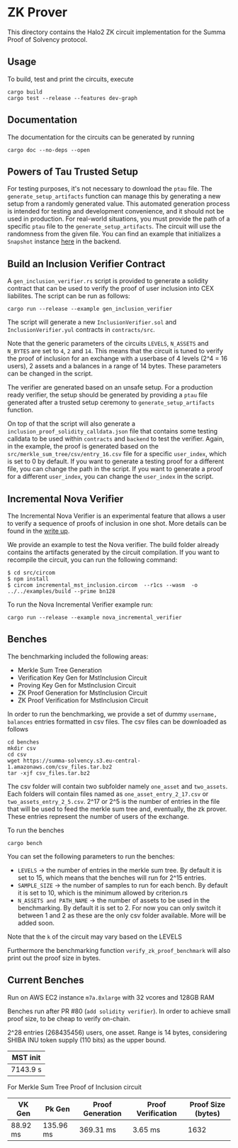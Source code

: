 # ZK Prover

This directory contains the Halo2 ZK circuit implementation for the Summa Proof of Solvency protocol.

## Usage

To build, test and print the circuits, execute

```
cargo build
cargo test --release --features dev-graph
```

## Documentation

The documentation for the circuits can be generated by running

```
cargo doc --no-deps --open
```

## Powers of Tau Trusted Setup

For testing purposes, it's not necessary to download the `ptau` file. The `generate_setup_artifacts` function can manage this by generating a new setup from a randomly generated value. This automated generation process is intended for testing and development convenience, and it should not be used in production.
For real-world situations, you must provide the path of a specific `ptau` file to the `generate_setup_artifacts`. The circuit will use the randomness from the given file. You can find an example that initializes a `Snapshot` instance [here](https://github.com/summa-dev/summa-solvency/blob/11d4fce5d18f6175804aa792fc9fc5ac27bf5c00/backend/src/apis/snapshot.rs#L115-L116) in the backend.

## Build an Inclusion Verifier Contract

A `gen_inclusion_verifier.rs` script is provided to generate a solidity contract that can be used to verify the proof of user inclusion into CEX liabilites. The script can be run as follows:

```
cargo run --release --example gen_inclusion_verifier
```

The script will generate a new `InclusionVerifier.sol` and `InclusionVerifier.yul` contracts in `contracts/src`.

Note that the generic parameters of the circuits `LEVELS`, `N_ASSETS` and `N_BYTES` are set to `4`, `2` and `14`. This means that the circuit is tuned to verify the proof of inclusion for an exchange with a userbase of 4 levels (2^4 = 16 users), 2 assets and a balances in a range of 14 bytes. These parameters can be changed in the script.

The verifier are generated based on an unsafe setup. For a production ready verifier, the setup should be generated by providing a `ptau` file generated after a trusted setup ceremony to `generate_setup_artifacts` function.

On top of that the script will also generate a `inclusion_proof_solidity_calldata.json` file that contains some testing calldata to be used within `contracts` and `backend` to test the verifier. Again, in the example, the proof is generated based on the `src/merkle_sum_tree/csv/entry_16.csv` file for a specific `user_index`, which is set to 0 by default. If you want to generate a testing proof for a different file, you can change the path in the script. If you want to generate a proof for a different `user_index`, you can change the `user_index` in the script.

## Incremental Nova Verifier 

The Incremental Nova Verifier is an experimental feature that allows a user to verify a sequence of proofs of inclusion in one shot. More details can be found in the [write up](https://hackmd.io/@summa/HkGMF4Ovn).

We provide an example to test the Nova verifier. The build folder already contains the artifacts generated by the circuit compilation. If you want to recompile the circuit, you can run the following command:

```
$ cd src/circom
$ npm install
$ circom incremental_mst_inclusion.circom  --r1cs --wasm  -o ../../examples/build --prime bn128
```

To run the Nova Incremental Verifier example run:

```
cargo run --release --example nova_incremental_verifier
```

## Benches

The benchmarking included the following areas:

- Merkle Sum Tree Generation
- Verification Key Gen for MstInclusion Circuit
- Proving Key Gen for MstInclusion Circuit
- ZK Proof Generation for MstInclusion Circuit
- ZK Proof Verification for MstInclusion Circuit

In order to run the benchmarking, we provide a set of dummy `username, balances` entries formatted in csv files. The csv files can be downloaded as follows

```
cd benches
mkdir csv
cd csv
wget https://summa-solvency.s3.eu-central-1.amazonaws.com/csv_files.tar.bz2
tar -xjf csv_files.tar.bz2
```

The csv folder will contain two subfolder namely `one_asset` and `two_assets`. Each folders will contain files named as `one_asset_entry_2_17.csv` or `two_assets_entry_2_5.csv`. 2^17 or 2^5 is the number of entries in the file that will be used to feed the merkle sum tree and, eventually, the zk prover. These entries represent the number of users of the exchange.

To run the benches

`cargo bench`

You can set the following parameters to run the benches:

- `LEVELS` -> the number of entries in the merkle sum tree. By default it is set to 15, which means that the benches will run for 2^15 entries.
- `SAMPLE_SIZE` -> the number of samples to run for each bench. By default it is set to 10, which is the minimum allowed by criterion.rs
- `N_ASSETS and PATH_NAME` -> the number of assets to be used in the benchmarking. By default it is set to 2. For now you can only switch it between 1 and 2 as these are the only csv folder available. More will be added soon.

Note that the `k` of the circuit may vary based on the LEVELS

Furthermore the benchmarking function `verify_zk_proof_benchmark` will also print out the proof size in bytes.

## Current Benches

Run on AWS EC2 instance `m7a.8xlarge` with 32 vcores and 128GB RAM

Benches run after PR #80 (`add solidity verifier`). In order to achieve small proof size, to be cheap to verify on-chain.

2^28 entries (268435456) users, one asset. Range is 14 bytes, considering SHIBA INU token supply (110 bits) as the upper bound.

| MST init |
| -------- |
| 7143.9 s |

For Merkle Sum Tree Proof of Inclusion circuit

| VK Gen    | Pk Gen    | Proof Generation | Proof Verification | Proof Size (bytes) |
| --------- | --------- | ---------------- | ------------------ | ------------------ |
| 88.92 ms  | 135.96 ms | 369.31 ms        | 3.65 ms            | 1632               |
